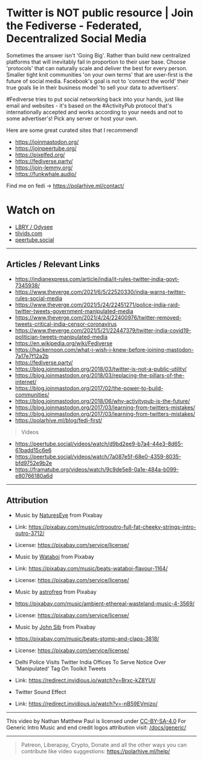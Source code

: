 # Twitter is NOT public resource | Join the Fediverse - Federated, Decentralized Social Media
Sometimes the answer isn't 'Going Big'. Rather than build new centralized platforms that will inevitably fail in proportion to their user base. Choose 'protocols' that can naturally scale and deliver the best for every person. Smaller tight knit communities 'on your own terms' that are user-first is the future of social media. Facebook's goal is not to 'connect the world' their true goals lie in their business model 'to sell your data to advertisers'. 

#Fediverse tries to put social networking back into your hands, just like email and websites - it's based on the #ActivityPub protocol that's internationally accepted and works according to your needs and not to some advertiser's! Pick any server or host your own.

Here are some great curated sites that I recommend!
- https://joinmastodon.org/
- https://joinpeertube.org/
- https://pixelfed.org/
- https://fediverse.party/
- https://join-lemmy.org/
- https://funkwhale.audio/

Find me on fedi -> https://polarhive.ml/contact/

# Watch on
- [LBRY / Odysee](https://odysee.com/@polarhive:e/twitter-is-not-public-resource-join-the-fediverse:8)
- [tilvids.com](https://tilvids.com/videos/watch/95c5b274-dddd-4918-852e-247abfe42e02)
- [peertube.social](https://peertube.social/videos/watch/e9808654-8dce-4a6f-aa66-941add007af9)

---
## Articles / Relevant Links
- https://indianexpress.com/article/india/it-rules-twitter-india-govt-7345938/
- https://www.theverge.com/2021/6/5/22520330/india-warns-twitter-rules-social-media
- https://www.theverge.com/2021/5/24/22451271/police-india-raid-twitter-tweets-government-manipulated-media
- https://www.theverge.com/2021/4/24/22400976/twitter-removed-tweets-critical-india-censor-coronavirus
- https://www.theverge.com/2021/5/21/22447379/twitter-india-covid19-politician-tweets-manipulated-media
- https://en.wikipedia.org/wiki/Fediverse
- https://hackernoon.com/what-i-wish-i-knew-before-joining-mastodon-7a17e7f12a2b
- https://fediverse.party/
- https://blog.joinmastodon.org/2018/03/twitter-is-not-a-public-utility/
- https://blog.joinmastodon.org/2018/03/replacing-the-pillars-of-the-internet/
- https://blog.joinmastodon.org/2017/02/the-power-to-build-communities/
- https://blog.joinmastodon.org/2018/06/why-activitypub-is-the-future/
- https://blog.joinmastodon.org/2017/03/learning-from-twitters-mistakes/
- https://blog.joinmastodon.org/2017/03/learning-from-twitters-mistakes/
- https://polarhive.ml/blog/fedi-first/

> Videos
- https://peertube.social/videos/watch/d9bd2ee9-b7a4-44e3-8d65-61badd15c6e6
- https://peertube.social/videos/watch/7a087e5f-68e0-4359-8035-bfd9752e9b2e
- https://framatube.org/videos/watch/9c9de5e8-0a1e-484a-b099-e80766180a6d

---
## Attribution
- Music by [NaturesEye](https://pixabay.com/users/natureseye-18615106/) from Pixabay
- Link: https://pixabay.com/music/introoutro-full-fat-cheeky-strings-intro-outro-3712/
- License: https://pixabay.com/service/license/

- Music by [Wataboi](https://pixabay.com/users/wataboi-12344345/) from Pixabay
- Link: https://pixabay.com/music/beats-wataboi-flavour-1164/
- License: https://pixabay.com/service/license/

- Music by [astrofreq](https://pixabay.com/users/astrofreq-19902647/) from Pixabay
- https://pixabay.com/music/ambient-ethereal-wasteland-music-4-3569/
- License: https://pixabay.com/service/license/

- Music by [John Sib](https://pixabay.com/users/john_sib-15655402/) from Pixabay
- https://pixabay.com/music/beats-stomp-and-claps-3818/
- License: https://pixabay.com/service/license/

- Delhi Police Visits Twitter India Offices To Serve Notice Over 'Manipulated' Tag On Toolkit Tweets
- Link: https://redirect.invidious.io/watch?v=Brxc-kZ8YUI/

- Twitter Sound Effect
- Link: https://redirect.invidious.io/watch?v=-nB59EVmizo/

---
This video by Nathan Matthew Paul is licensed under [CC-BY-SA-4.0](https://creativecommons.org/licenses/by-sa/4.0/)
For Generic Intro Music and end credit logos attribution visit: [/docs/generic/](https://codeberg.org/polarhive/videos/src/branch/main/docs/generic/) 

---
> Patreon, Liberapay, Crypto, Donate and all the other ways you can contribute like video suggestions: https://polarhive.ml/help/